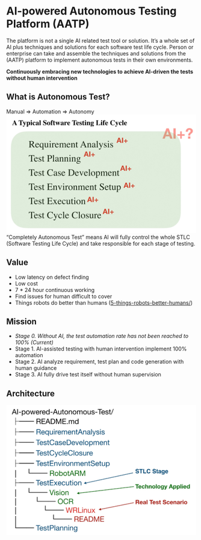 # AI-powered Autonomous Testing Platform (AATP)

The platform is not a single AI related test tool or solution. It’s a whole set  of AI plus techniques and solutions for each software test life cycle.  Person or enterprise can take and assemble the techniques and solutions from the (AATP) platform to implement autonomous tests in their own environments.

**Continuously embracing new technologies to achieve AI-driven the tests without human intervention**

## What is Autonomous Test?
Manual => Automation => Autonomy
![](./Documents/Pictures/AI%2BSTLC.jpg)
“Completely Autonomous Test” means AI will fully control the whole STLC (Software Testing Life Cycle) and take responsible for each stage of testing.

## Value

- Low latency on defect finding
- Low cost
- 7 * 24 hour continuous working
- Find issues for human difficult to cover 
- Things robots do better than humans ([5-things-robots-better-humans/](https://www.therobotreport.com/5-things-robots-better-humans/))

## Mission
- *Stage 0. Without AI, the test automation rate has not been reached to 100% (Current)*
- Stage 1. AI-assisted testing with human intervention implement  100% automation
- Stage 2. AI analyze requirement, test plan and code generation with human guidance
- Stage 3. AI fully drive test itself without human supervision

## Architecture
![](./Documents/Pictures/Architecture.jpg)
